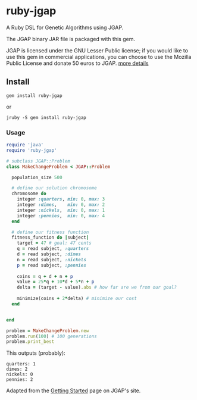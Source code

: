 # ruby-jgap

A Ruby DSL for Genetic Algorithms using JGAP.

The JGAP binary JAR file is packaged with this gem.

JGAP is licensed under the GNU Lesser Public license; if you would like to use this gem in commercial applications, you can choose to use the Mozilla Public License and donate 50 euros to JGAP. [more details](http://jgap.sourceforge.net/#documentation)

## Install

    gem install ruby-jgap

or

    jruby -S gem install ruby-jgap

### Usage

```ruby
require 'java'
require 'ruby-jgap'

# subclass JGAP::Problem
class MakeChangeProblem < JGAP::Problem

  population_size 500

  # define our solution chromosome
  chromosome do
    integer :quarters, min: 0, max: 3
    integer :dimes,    min: 0, max: 2
    integer :nickels,  min: 0, max: 1
    integer :pennies,  min: 0, max: 4
  end

  # define our fitness function
  fitness_function do |subject|
    target = 47 # goal: 47 cents
    q = read subject, :quarters
    d = read subject, :dimes
    n = read subject, :nickels
    p = read subject, :pennies
    
    coins = q + d + n + p
    value = 25*q + 10*d + 5*n + p
    delta = (target - value).abs # how far are we from our goal?
    
    minimize(coins + 2*delta) # minimize our cost
  end


end

problem = MakeChangeProblem.new
problem.run(100) # 100 generations
problem.print_best

```

This outputs (probably):

```
quarters: 1
dimes: 2
nickels: 0
pennies: 2
```

Adapted from the [Getting Started](http://jgap.sourceforge.net/doc/tutorial.html) page on JGAP's site.
